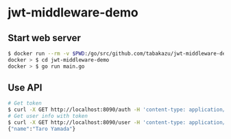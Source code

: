 # jwt-middleware-demo

## Start web server

```bash
$ docker run --rm -v $PWD:/go/src/github.com/tabakazu/jwt-middleware-demo -p 8090:8080 -it golang-demo /bin/bash
docker > $ cd jwt-middleware-demo
docker > $ go run main.go
```

## Use API

```bash
# Get token
$ curl -X GET http://localhost:8090/auth -H 'content-type: application/json'
# Get user info with token
$ curl -X GET http://localhost:8090/user -H 'content-type: application/json' -H 'Authorization: Bearer <トークン>'
{"name":"Taro Yamada"}
```
